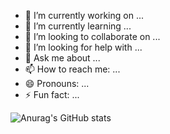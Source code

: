 - 🔭 I’m currently working on ...
- 🌱 I’m currently learning ...
- 👯 I’m looking to collaborate on ...
- 🤔 I’m looking for help with ...
- 💬 Ask me about ...
- 📫 How to reach me: ...
- 😄 Pronouns: ...
- ⚡ Fun fact: ...
 
![Anurag's GitHub stats](https://github-readme-stats.vercel.app/api?username=gkibria121&show=reviews,discussions_started,discussions_answered,prs_merged,prs_merged_percentage)
